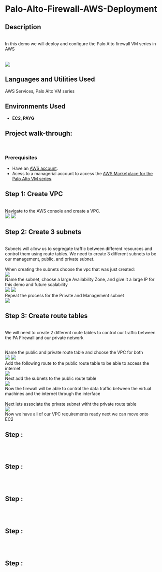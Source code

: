 # Palo-Alto-Firewall-AWS-Deployment
<h2>Description</h2>
<br/> In this demo we will deploy and configure the Palo Alto firewall VM series in AWS
<br />
<br/> <br/>
<img src="https://github.com/user-attachments/assets/9f7da006-4d76-44c3-845a-ced7418ec642"/>


<h2>Languages and Utilities Used</h2>

AWS Services, Palo Alto VM series

<h2>Environments Used </h2>

- <b>EC2, PAYG </b>

<h2>Project walk-through:</h2>
<br/>
<p align="center">


### **Prerequisites**  
- Have an [AWS account](https://aws.amazon.com/console/).   
- Acess to a managerial account to access the [AWS Marketplace for the Palo Alto VM series](https://aws.amazon.com/marketplace/pp/prodview-mn63yjbq37n4c).

## Step 1: Create VPC
<br/> Navigate to the AWS console and create a VPC. <br/>
<img src="https://github.com/user-attachments/assets/d4793a17-95e0-47b6-a25f-e97eedf53b64"/>
<img src="https://github.com/user-attachments/assets/224cba1e-ddd7-4603-90a8-ad3725390bdd"/>

## Step 2: Create 3 subnets
<br/> Subnets will allow us to segregate traffic between different resources and control them using route tables. We need to create 3 different subnets to be our management, public, and private subnet. <br/>
<br/> When creating the subnets choose the vpc that was just created: <br/>
<img src="https://github.com/user-attachments/assets/94f354d4-ba6a-4357-8fb4-49073fbacb4f"/>
<br/> Name the subnet, choose a large Availability Zone, and give it a large IP for this demo and future scalability <br/>
<img src="https://github.com/user-attachments/assets/eef72a5b-0f52-47b9-8754-0be379adbc3d"/>
<img src="https://github.com/user-attachments/assets/3036cbb2-6472-4b33-b728-d15897705154"/>
<br/> Repeat the process for the Private and Management subnet <br/>
<img src="https://github.com/user-attachments/assets/06fcd897-d6c4-4ca8-9731-7e80b334fd36"/>



## Step 3: Create route tables

<br/> We will need to create 2 different route tables to control our traffic between the PA Firewall and our private network <br/> 

<br/> Name the public and private route table and choose the VPC for both <br/>
<img src="https://github.com/user-attachments/assets/8acdb9cc-abe2-4ca8-a33f-7ada415b2f54"/>
<img src="https://github.com/user-attachments/assets/5fcc6438-e039-4c31-a48f-c39d42b6b2e5"/>
<br/> Add the following route to the public route table to be able to access the internet <br/>
<img src="https://github.com/user-attachments/assets/6034dabe-1802-404a-9c2a-6c19e318e34b"/>
<br/> Next add the subnets to the public route table <br/>
<img src="https://github.com/user-attachments/assets/a95b6fda-5c27-40c4-9fdd-b7ba0c413072"/>
<br/> Now the firewall will be able to control the data traffic between the virtual machines and the internet through the interface <br/>
<br/> Next lets associate the private subnet witht the private route table <br/>
<img src="https://github.com/user-attachments/assets/90d35746-118e-4be6-9337-e4ef3560eca0"/>
<br/> Now we have all of our VPC requirements ready next we can move onto EC2 <br/>

## Step : 
<br/> <br/>
<img src=""/>


## Step : 
<br/> <br/>
<img src=""/>


## Step :
<br/> <br/>
<img src=""/>


## Step : 
<br/> <br/>
<img src=""/>


## Step :
<br/> <br/>
<img src=""/>

